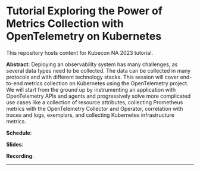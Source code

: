 # Tutorial Exploring the Power of Metrics Collection with OpenTelemetry on Kubernetes

This repository hosts content for Kubecon NA 2023 tutorial.

__Abstract__:
Deploying an observability system has many challenges, as several data types need to be collected. The data can be collected in many protocols and with different technology stacks. This session will cover end-to-end metrics collection on Kubernetes using the OpenTelemetry project. We will start from the ground up by instrumenting an application with OpenTelemetry APIs and agents and progressively solve more complicated use cases like a collection of resource attributes, collecting Prometheus metrics with the OpenTelemetry Collector and Operator, correlation with traces and logs, exemplars, and collecting Kubernetes infrastructure metrics.

__Schedule__: 

__Slides__: 

__Recording__: 

---
